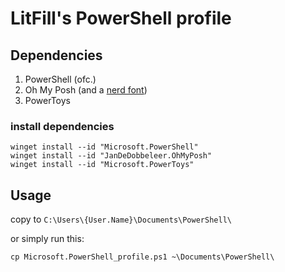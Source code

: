 # LitFill's PowerShell profile

## Dependencies

 1. PowerShell (ofc.)
 1. Oh My Posh (and a [nerd font](https://github.com/ryanoasis/nerd-fonts))
 1. PowerToys

### install dependencies

    winget install --id "Microsoft.PowerShell"
    winget install --id "JanDeDobbeleer.OhMyPosh"
    winget install --id "Microsoft.PowerToys"

## Usage

copy to `C:\Users\{User.Name}\Documents\PowerShell\`

or simply run this:

```
cp Microsoft.PowerShell_profile.ps1 ~\Documents\PowerShell\
```

